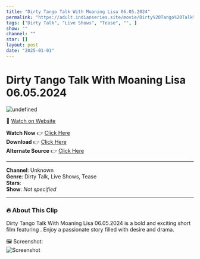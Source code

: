 ```yaml
---
title: "Dirty Tango Talk With Moaning Lisa 06.05.2024"
permalink: "https://adult.indianseries.site/movie/Dirty%20Tango%20Talk%20With%20Moaning%20Lisa%2006.05.2024"
tags: ["Dirty Talk", "Live Shows", "Tease", "", ]
show: ""
channel: ""
star: []
layout: post
date: "2025-01-01"
---
```


# Dirty Tango Talk With Moaning Lisa 06.05.2024

![undefined](https://desisins.com/wp-content/uploads/2024/09/Dirty-Tango-Talk-Moaning-Lisa-DesiSins.com_.jpg)

🔗 [Watch on Website](https://adult.indianseries.site/movie/Dirty%20Tango%20Talk%20With%20Moaning%20Lisa%2006.05.2024)

**Watch Now** 👉 [Click Here](https://adult.indianseries.site/movie/Dirty%20Tango%20Talk%20With%20Moaning%20Lisa%2006.05.2024)  
**Download** 👉 [Click Here](https://adult.indianseries.site/movie/Dirty%20Tango%20Talk%20With%20Moaning%20Lisa%2006.05.2024)  
**Alternate Source** 👉 [Click Here](https://adult.indianseries.site/movie/Dirty%20Tango%20Talk%20With%20Moaning%20Lisa%2006.05.2024)

---

**Channel**: Unknown  
**Genre**: Dirty Talk, Live Shows, Tease  
**Stars**:   
**Show**: *Not specified*

---

### 🔥 About This Clip

Dirty Tango Talk With Moaning Lisa 06.05.2024 is a bold and exciting short film featuring . Enjoy a passionate story filled with desire and drama.
 
🖼️ Screenshot:  
![Screenshot](https://desisins.com/wp-content/uploads/2024/09/Dirty-Tango-Talk-Moaning-Lisa-DesiSins.com_.jpg)
